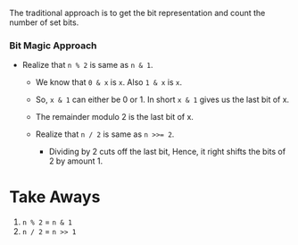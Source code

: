 The traditional approach is to get the bit representation and count the number of set bits.

### Bit Magic Approach
* Realize that `n % 2` is same as `n & 1`.
  * We know that `0 & x` is `x`. Also `1 & x` is `x`. 
  * So, `x & 1` can either be 0 or 1. In short `x & 1` gives us the last bit of x.
  * The remainder modulo 2 is the last bit of x.
  
  * Realize that `n / 2` is same as `n >>= 2`.
    * Dividing by 2 cuts off the last bit, Hence, it right shifts the bits of 2 by amount 1.
    
    
 # Take Aways
 1) `n % 2` = `n & 1`
 2) `n / 2` = `n >> 1`
